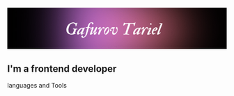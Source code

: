 
![about me](https://github.com/tarielgafurov/tarielgafurov/blob/main/assets/myimage.png)

## I'm a frontend developer

languages and Tools


